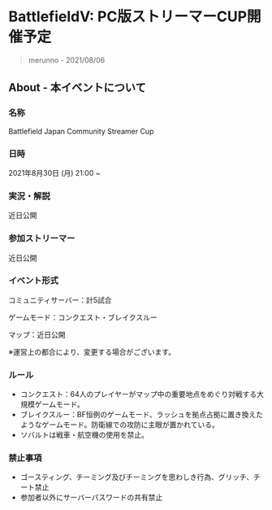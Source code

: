 # BattlefieldV: PC版ストリーマーCUP開催予定
> merunno - 2021/08/06

## About - 本イベントについて

### 名称
Battlefield Japan Community Streamer Cup

### 日時
2021年8月30日 (月)
21:00 ~

### 実況・解説
近日公開

### 参加ストリーマー
近日公開

### イベント形式
コミュニティサーバー：計5試合

ゲームモード：コンクエスト・ブレイクスルー

マップ：近日公開

※運営上の都合により、変更する場合がございます。

### ルール
* コンクエスト：64人のプレイヤーがマップ中の重要地点をめぐり対戦する大規模ゲームモード。
* ブレイクスルー：BF恒例のゲームモード、ラッシュを拠点占拠に置き換えたようなゲームモード。防衛線での攻防に主眼が置かれている。
* ソバルトは戦車・航空機の使用を禁止。

### 禁止事項
* ゴースティング、チーミング及びチーミングを思わしき行為、グリッチ、チート禁止
* 参加者以外にサーバーパスワードの共有禁止